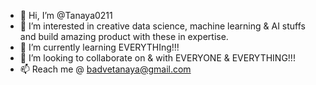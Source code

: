 - 👋 Hi, I’m @Tanaya0211
- 👀 I’m interested in creative data science, machine learning & AI stuffs and build amazing product with these in expertise.
- 🌱 I’m currently learning EVERYTHIng!!!
- 💞️ I’m looking to collaborate on & with EVERYONE & EVERYTHING!!!
- 📫 Reach me @ badvetanaya@gmail.com

